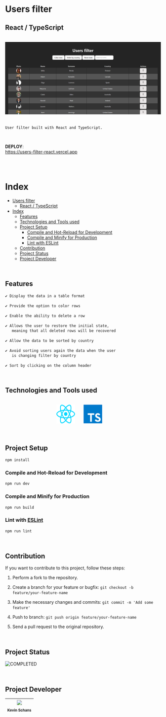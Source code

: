 # Users filter

## React / TypeScript

<br>

<div align="center">
  <img
    src="public/readme/project-overview.png"
    alt="Project overview"
    width="850"
  >
</div>

<br>

<div>

    User filter built with React and TypeScript.

</div>

<br>

**DEPLOY**: <br> https://users-filter-react.vercel.app

<br>
<br>

# Index

- [Users filter](#users-filter)
  - [React / TypeScript](#react--typescript)
- [Index](#index)
  - [Features](#features)
  - [Technologies and Tools used](#technologies-and-tools-used)
  - [Project Setup](#project-setup)
    - [Compile and Hot-Reload for Development](#compile-and-hot-reload-for-development)
    - [Compile and Minify for Production](#compile-and-minify-for-production)
    - [Lint with ESLint](#lint-with-eslint)
  - [Contribution](#contribution)
  - [Project Status](#project-status)
  - [Project Developer](#project-developer)

<br>

## Features

<div>

    ✔️ Display the data in a table format

    ✔️ Provide the option to color rows

    ✔️ Enable the ability to delete a row

    ✔️ Allows the user to restore the initial state,
       meaning that all deleted rows will be recovered

    ✔️ Allow the data to be sorted by country

    ✔️ Avoid sorting users again the data when the user
       is changing filter by country

    ✔️ Sort by clicking on the column header

</div>

<br>

## Technologies and Tools used

<div align="center">
  <br>
    <a href="https://reactjs.org/" target="_blank" rel="noreferrer"> <img src="./public/readme/react.svg" alt="React" width="60" height="60" style="margin-right: 24px"/></a>
    <a href="https://www.typescriptlang.org/" target="_blank" rel="noreferrer"> <img src="./public/readme/typescript.svg" alt="typescript" width="60" height="60" style="margin-right: 24px" /></a>
  <br>
  <br>
</div>

<br>

## Project Setup

```sh
npm install
```

### Compile and Hot-Reload for Development

```sh
npm run dev
```

### Compile and Minify for Production

```sh
npm run build
```

### Lint with [ESLint](https://eslint.org/)

```sh
npm run lint
```

<br>

## Contribution

If you want to contribute to this project, follow these steps:

1. Perform a fork to the repository.

2. Create a branch for your feature or bugfix: `git checkout -b feature/your-feature-name`

3. Make the necessary changes and commits: `git commit -m 'Add some feature'`

4. Push to branch: `git push origin feature/your-feature-name`

5. Send a pull request to the original repository.

<br>

## Project Status

![COMPLETED](https://img.shields.io/badge/COMPLETED-green.svg)

<br>

## Project Developer

| [<img src="https://avatars.githubusercontent.com/u/122877560?v=4" width=115><br><sub>Kevin Schans</sub>](https://github.com/KevinVanDerSchans) |
| :--------------------------------------------------------------------------------------------------------------------------------------------: |

